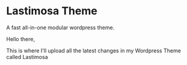 # Lastimosa Theme
A fast all-in-one modular wordpress theme.

Hello there,

This is where I'll upload all the latest changes in my Wordpress Theme called Lastimosa

